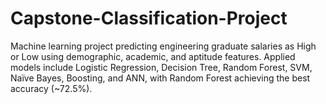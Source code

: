 # Capstone-Classification-Project
Machine learning project predicting engineering graduate salaries as High or Low using demographic, academic, and aptitude features. Applied models include Logistic Regression, Decision Tree, Random Forest, SVM, Naïve Bayes, Boosting, and ANN, with Random Forest achieving the best accuracy (~72.5%).
